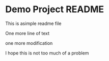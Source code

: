 # Demo Project README

This is asimple readme file

One more line of text

one more modification

I hope this is not too much of a problem
